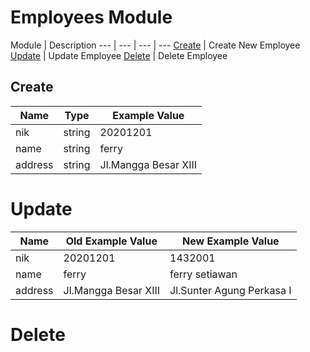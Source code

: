 # Employees Module
Module | Description 
--- | --- | --- | ---
[Create](#create) | Create New Employee
[Update](#update) | Update Employee 
[Delete](#delete) | Delete Employee

## <a name="create"></a>Create

Name | Type | Example Value
--- | --- | ---
nik | string | 20201201  
name | string | ferry
address | string | Jl.Mangga Besar XIII

# <a name="update"></a>Update

Name | Old Example Value | New Example Value
--- | --- | ---
nik | 20201201 | 1432001  
name | ferry | ferry setiawan
address | Jl.Mangga Besar XIII | Jl.Sunter Agung Perkasa I

# <a name="delete"></a>Delete

